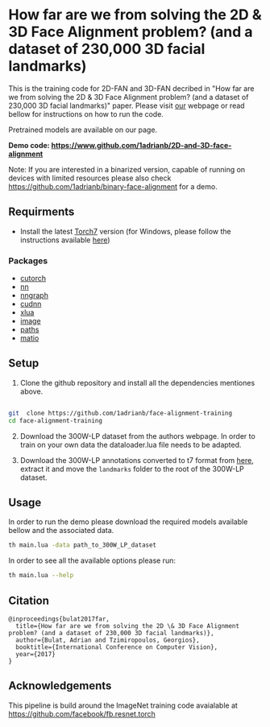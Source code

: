 # How far are we from solving the 2D \& 3D Face Alignment problem? (and a dataset of 230,000 3D facial landmarks)

This is the training code for 2D-FAN and 3D-FAN decribed in "How far are we from solving the 2D \& 3D Face Alignment problem? (and a dataset of 230,000 3D facial landmarks)" paper. Please visit [our](https://www.adrianbulat.com) webpage or read bellow for instructions on how to run the code.

Pretrained models are available on our page.

**Demo code: <https://www.github.com/1adrianb/2D-and-3D-face-alignment>**

Note: If you are interested in a binarized version, capable of running on devices with limited resources please also check <https://github.com/1adrianb/binary-face-alignment> for a demo.

## Requirments

- Install the latest [Torch7](http://torch.ch/docs/getting-started.html) version (for Windows, please follow the instructions available [here](https://github.com/torch/distro/blob/master/win-files/README.md))

### Packages

- [cutorch](https://github.com/torch/cutorch)
- [nn](https://github.com/torch/nn)
- [nngraph](https://github.com/torch/nngraph)
- [cudnn](https://github.com/soumith/cudnn.torch)
- [xlua](https://github.com/torch/xlua)
- [image](https://github.com/torch/image)
- [paths](https://github.com/torch/paths)
- [matio](https://github.com/soumith/matio-ffi.torch)

## Setup

1. Clone the github repository and install all the dependencies mentiones above.

```bash

git  clone https://github.com/1adrianb/face-alignment-training
cd face-alignment-training
```

2. Download the 300W-LP dataset from the authors webpage. In order to train on your own data the dataloader.lua file needs to be adapted.

3. Download the 300W-LP annotations converted to t7 format from [here](https://www.adrianbulat.com/downloads/FaceAlignment/landmarks.zip), extract it and move the ```landmarks``` folder to the root of the 300W-LP dataset.

## Usage

In order to run the demo please download the required models available bellow and the associated data.

```bash
th main.lua -data path_to_300W_LP_dataset
```

In order to see all the available options please run:

```bash
th main.lua --help
```

## Citation

```
@inproceedings{bulat2017far,
  title={How far are we from solving the 2D \& 3D Face Alignment problem? (and a dataset of 230,000 3D facial landmarks)},
  author={Bulat, Adrian and Tzimiropoulos, Georgios},
  booktitle={International Conference on Computer Vision},
  year={2017}
}
```

## Acknowledgements

This pipeline is build around the ImageNet training code avaialable at <https://github.com/facebook/fb.resnet.torch>
